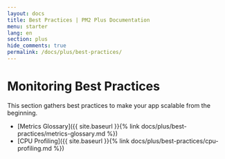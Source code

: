 ```yaml
---
layout: docs
title: Best Practices | PM2 Plus Documentation
menu: starter
lang: en
section: plus
hide_comments: true
permalink: /docs/plus/best-practices/
---
```


# Monitoring Best Practices

This section gathers best practices to make your app scalable from the beginning.

- [Metrics Glossary]({{ site.baseurl }}{% link docs/plus/best-practices/metrics-glossary.md %})
- [CPU Profiling]({{ site.baseurl }}{% link docs/plus/best-practices/cpu-profiling.md %})
